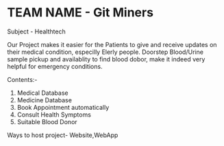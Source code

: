 # TEAM NAME - Git Miners
Subject - Healthtech

Our Project makes it easier for the Patients to give and receive updates on their medical condition, especilly Elerly people. Doorstep Blood/Urine sample pickup and 
availablity to find blood dobor, make it indeed very helpful for emergency conditions.

Contents:-
1. Medical Database
2. Medicine Database
3. Book Appointment automatically
4. Consult Health Symptoms
5. Suitable Blood Donor

Ways to host project- Website,WebApp
